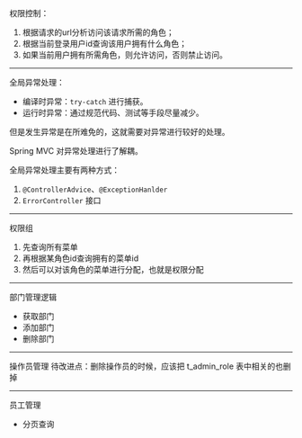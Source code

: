 权限控制：
1. 根据请求的url分析访问该请求所需的角色；
2. 根据当前登录用户id查询该用户拥有什么角色；
3. 如果当前用户拥有所需角色，则允许访问，否则禁止访问。

---

全局异常处理：
+ 编译时异常：`try-catch` 进行捕获。
+ 运行时异常：通过规范代码、测试等手段尽量减少。

但是发生异常是在所难免的，这就需要对异常进行较好的处理。

Spring MVC 对异常处理进行了解耦。

全局异常处理主要有两种方式：
1. `@ControllerAdvice`、`@ExceptionHanlder`
2. `ErrorController` 接口

---

权限组

1. 先查询所有菜单
2. 再根据某角色id查询拥有的菜单id
3. 然后可以对该角色的菜单进行分配，也就是权限分配

---

部门管理逻辑
+ 获取部门
+ 添加部门
+ 删除部门

---

操作员管理
待改进点：删除操作员的时候，应该把 t_admin_role 表中相关的也删掉

---

员工管理
+ 分页查询
